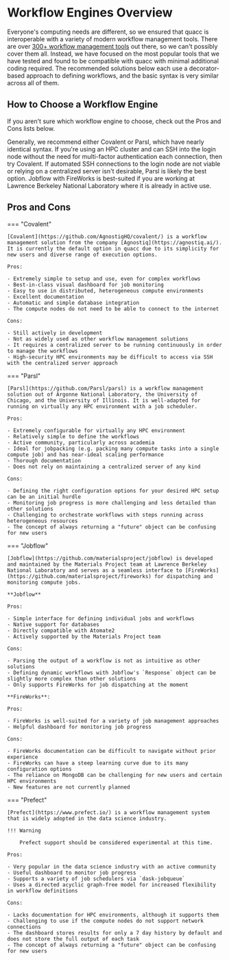 # Workflow Engines Overview

Everyone's computing needs are different, so we ensured that quacc is interoperable with a variety of modern workflow management tools. There are over [300+ workflow management tools](https://workflows.community/systems) out there, so we can't possibly cover them all. Instead, we have focused on the most popular tools that we have tested and found to be compatible with quacc with minimal additional coding required. The recommended solutions below each use a decorator-based approach to defining workflows, and the basic syntax is very similar across all of them.

## How to Choose a Workflow Engine

If you aren't sure which workflow engine to choose, check out the Pros and Cons lists below.

Generally, we recommend either Covalent or Parsl, which have nearly identical syntax. If you're using an HPC cluster and can SSH into the login node without the need for multi-factor authentication each connection, then try Covalent. If automated SSH connections to the login node are not viable or relying on a centralized server isn't desirable, Parsl is likely the best option. Jobflow with FireWorks is best-suited if you are working at Lawrence Berkeley National Laboratory where it is already in active use.

## Pros and Cons

=== "Covalent"

    [Covalent](https://github.com/AgnostiqHQ/covalent/) is a workflow management solution from the company [Agnostiq](https://agnostiq.ai/). It is currently the default option in quacc due to its simplicity for new users and diverse range of execution options.

    Pros:

    - Extremely simple to setup and use, even for complex workflows
    - Best-in-class visual dashboard for job monitoring
    - Easy to use in distributed, heterogeneous compute environments
    - Excellent documentation
    - Automatic and simple database integration
    - The compute nodes do not need to be able to connect to the internet

    Cons:

    - Still actively in development
    - Not as widely used as other workflow management solutions
    - It requires a centralized server to be running continuously in order to manage the workflows
    - High-security HPC environments may be difficult to access via SSH with the centralized server approach

=== "Parsl"

    [Parsl](https://github.com/Parsl/parsl) is a workflow management solution out of Argonne National Laboratory, the University of Chicago, and the University of Illinois. It is well-adapted for running on virtually any HPC environment with a job scheduler.

    Pros:

    - Extremely configurable for virtually any HPC environment
    - Relatively simple to define the workflows
    - Active community, particularly across academia
    - Ideal for jobpacking (e.g. packing many compute tasks into a single compute job) and has near-ideal scaling performance
    - Thorough documentation
    - Does not rely on maintaining a centralized server of any kind

    Cons:

    - Defining the right configuration options for your desired HPC setup can be an initial hurdle
    - Monitoring job progress is more challenging and less detailed than other solutions
    - Challenging to orchestrate workflows with steps running across heterogeneous resources
    - The concept of always returning a "future" object can be confusing for new users

=== "Jobflow"

    [Jobflow](https://github.com/materialsproject/jobflow) is developed and maintained by the Materials Project team at Lawrence Berkeley National Laboratory and serves as a seamless interface to [FireWorks](https://github.com/materialsproject/fireworks) for dispatching and monitoring compute jobs.

    **Jobflow**

    Pros:

    - Simple interface for defining individual jobs and workflows
    - Native support for databases
    - Directly compatible with Atomate2
    - Actively supported by the Materials Project team

    Cons:

    - Parsing the output of a workflow is not as intuitive as other solutions
    - Defining dynamic workflows with Jobflow's `Response` object can be slightly more complex than other solutions
    - Only supports FireWorks for job dispatching at the moment

    **FireWorks**:

    Pros:

    - FireWorks is well-suited for a variety of job management approaches
    - Helpful dashboard for monitoring job progress

    Cons:

    - FireWorks documentation can be difficult to navigate without prior experience
    - FireWorks can have a steep learning curve due to its many configuration options
    - The reliance on MongoDB can be challenging for new users and certain HPC environments
    - New features are not currently planned

=== "Prefect"

    [Prefect](https://www.prefect.io/) is a workflow management system that is widely adopted in the data science industry.

    !!! Warning

        Prefect support should be considered experimental at this time.

    Pros:

    - Very popular in the data science industry with an active community
    - Useful dashboard to monitor job progress
    - Supports a variety of job schedulers via `dask-jobqueue`
    - Uses a directed acyclic graph-free model for increased flexibility in workflow definitions

    Cons:

    - Lacks documentation for HPC environments, although it supports them
    - Challenging to use if the compute nodes do not support network connections
    - The dashboard stores results for only a 7 day history by default and does not store the full output of each task
    - The concept of always returning a "future" object can be confusing for new users
